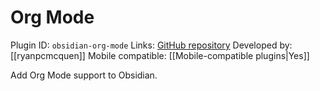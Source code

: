 # Org Mode

Plugin ID: `obsidian-org-mode`
Links: [GitHub repository](https://github.com/ryanpcmcquen/obsidian-org-mode)
Developed by: [[ryanpcmcquen]]
Mobile compatible: [[Mobile-compatible plugins|Yes]]

Add Org Mode support to Obsidian.
